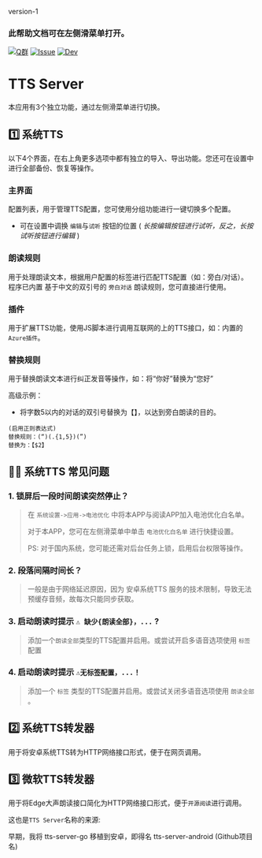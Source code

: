 version-1

### 此帮助文档可在左侧滑菜单打开。

[![Q群](https://img.shields.io/badge/Q%E7%BE%A4-124841768-blue.svg)](https://jq.qq.com/?_wv=1027&k=y7WCDjEA) 
[![Issue](https://img.shields.io/badge/Github-Issue-greeb.svg)](https://github.com/jing332/tts-server-android/issues)
[![Dev](https://img.shields.io/github/actions/workflow/status/jing332/tts-server-android/test.yml?label=%E5%BC%80%E5%8F%91%E7%89%88)](https://github.com/jing332/tts-server-android/actions/workflows/test.yml)

# TTS Server 
本应用有3个独立功能，通过左侧滑菜单进行切换。


##  1️⃣ 系统TTS
以下4个界面，在右上角更多选项中都有独立的导入、导出功能。您还可在设置中进行全部备份、恢复等操作。 

### 主界面
配置列表，用于管理TTS配置，您可使用分组功能进行一键切换多个配置。
- 可在设置中调换 `编辑`与`试听` 按钮的位置 ( <i>长按编辑按钮进行试听，反之，长按试听按钮进行编辑</i> )

### 朗读规则
用于处理朗读文本，根据用户配置的标签进行匹配TTS配置（如：旁白/对话）。
程序已内置 基于中文的双引号的 `旁白对话` 朗读规则，您可直接进行使用。

### 插件
用于扩展TTS功能，使用JS脚本进行调用互联网的上的TTS接口，如：内置的`Azure插件`。

### 替换规则
用于替换朗读文本进行纠正发音等操作，如：将“你好”替换为“您好”

高级示例：
- 将字数5以内的对话的双引号替换为【】，以达到旁白朗读的目的。
```
(启用正则表达式)
替换规则：(“)(.{1,5})(”)
替换为：【$2】
```

## 👨‍🏫 系统TTS 常见问题 
### 1. 锁屏后一段时间朗读突然停止？
> 在 `系统设置->应用->电池优化` 中将本APP与阅读APP加入电池优化白名单。
> 
> 对于本APP，您可在左侧滑菜单中单击 `电池优化白名单` 进行快捷设置。
> 
> PS: 对于国内系统，您可能还需对后台任务上锁，启用后台权限等操作。

### 2. 段落间隔时间长？
> 一般是由于网络延迟原因，因为 安卓系统TTS 服务的技术限制，导致无法预缓存音频，故每次只能同步获取。

### 3. 启动朗读时提示 `⚠️ 缺少{朗读全部}，...` ?
> 添加一个`朗读全部`类型的TTS配置并启用。或尝试开启多语音选项使用 `标签`配置

### 4. 启动朗读时提示 `⚠️无标签配置，...！`
> 添加一个 `标签` 类型的TTS配置并启用。或尝试关闭多语音选项使用 `朗读全部` 。


## 2️⃣ 系统TTS转发器
用于将安卓系统TTS转为HTTP网络接口形式，便于在网页调用。

## 3️⃣ 微软TTS转发器
用于将Edge大声朗读接口简化为HTTP网络接口形式，便于`开源阅读`进行调用。

这也是`TTS Server`名称的来源:

早期，我将 tts-server-go 移植到安卓，即得名 tts-server-android (Github项目名)
